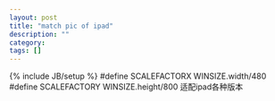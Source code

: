 ```yaml
---
layout: post
title: "match pic of ipad"
description: ""
category: 
tags: []
---
```

{% include JB/setup %}
#define SCALEFACTORX WINSIZE.width/480
#define SCALEFACTORY WINSIZE.height/800
适配ipad各种版本

